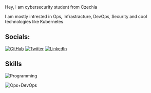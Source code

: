 Hey, I am cybersecurity student from Czechia

I am mostly intrested in Ops, Infrastracture, DevOps, Security and cool technologies like Kubernetes


## Socials:
[![GitHub](https://skillicons.dev/icons?i=github&theme=light)](https://github.com/dvojak-cz/)
[![Twitter](https://skillicons.dev/icons?i=twitter&theme=light)](https://twitter.com/dvojak_cz)
[![LinkedIn](https://skillicons.dev/icons?i=linkedin&theme=light)](https://www.linkedin.com/in/jan-troj%C3%A1k-66ba23169/)



## Skills
![Programming](https://skillicons.dev/icons?i=c,cs,cpp,dotnet,go,py&theme=light)

![Ops+DevOps](https://skillicons.dev/icons?i=ansible,bash,docker,githubactions,gitlab,github,grafana,kubernetes,linux,nginx,prometheus&theme=light)
